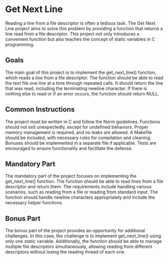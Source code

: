 # Get Next Line

Reading a line from a file descriptor is often a tedious task. The Get Next Line project aims to solve this problem by providing a function that returns a line read from a file descriptor. This project not only introduces a convenient function but also teaches the concept of static variables in C programming.

## Goals

The main goal of this project is to implement the get_next_line() function, which reads a line from a file descriptor. The function should be able to read the text file one line at a time through repeated calls. It should return the line that was read, including the terminating newline character. If there is nothing else to read or if an error occurs, the function should return NULL.

## Common Instructions

The project must be written in C and follow the Norm guidelines.
Functions should not exit unexpectedly, except for undefined behaviors.
Proper memory management is required, and no leaks are allowed.
A Makefile should be included, with necessary rules for compilation and cleaning.
Bonuses should be implemented in a separate file if applicable.
Tests are encouraged to ensure functionality and facilitate the defense.

## Mandatory Part

The mandatory part of the project focuses on implementing the get_next_line() function. The function should be able to read lines from a file descriptor and return them. The requirements include handling various scenarios, such as reading from a file or reading from standard input. The function should handle newline characters appropriately and include the necessary helper functions.

## Bonus Part

The bonus part of the project provides an opportunity for additional challenges. In this case, the challenge is to implement get_next_line() using only one static variable. Additionally, the function should be able to manage multiple file descriptors simultaneously, allowing reading from different descriptors without losing the reading thread of each one.
